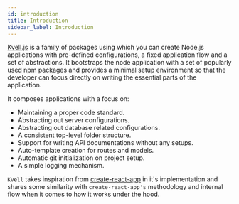 ```yaml
---
id: introduction
title: Introduction
sidebar_label: Introduction
---
```


[Kvell.js](https://www.github.com/nsharma1396/kvell) is a family of packages using which you can create Node.js applications with pre-defined
configurations, a fixed application flow and a set of abstractions. It bootstraps the node application with a set of popularly used npm packages and provides a minimal setup environment so that the developer can focus directly on writing the essential parts of the application.

It composes applications with a focus on:

- Maintaining a proper code standard.
- Abstracting out server configurations.
- Abstracting out database related configurations.
- A consistent top-level folder structure.
- Support for writing API documentations without any setups.
- Auto-template creation for routes and models.
- Automatic git initialization on project setup.
- A simple logging mechanism.

`Kvell` takes inspiration from [create-react-app](https://www.create-react-app.dev) in it's implementation and shares some similarity with `create-react-app's` methodology and internal flow when it comes to how it works under the hood.